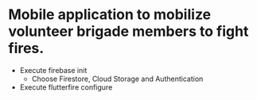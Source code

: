 # Mobile application to mobilize volunteer brigade members to fight fires.

- Execute firebase init
    - Choose Firestore, Cloud Storage and Authentication
- Execute flutterfire configure